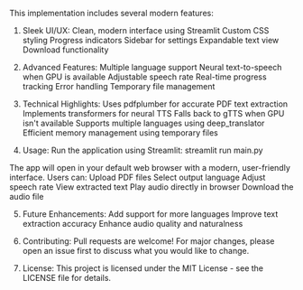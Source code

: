 This implementation includes several modern features:
1. Sleek UI/UX:
Clean, modern interface using Streamlit
Custom CSS styling
Progress indicators
Sidebar for settings
Expandable text view
Download functionality

2. Advanced Features:
Multiple language support
Neural text-to-speech when GPU is available
Adjustable speech rate
Real-time progress tracking
Error handling
Temporary file management

3. Technical Highlights:
Uses pdfplumber for accurate PDF text extraction
Implements transformers for neural TTS
Falls back to gTTS when GPU isn't available
Supports multiple languages using deep_translator
Efficient memory management using temporary files

4. Usage:
Run the application using Streamlit: streamlit run main.py

The app will open in your default web browser with a modern, user-friendly interface. Users can:
Upload PDF files
Select output language
Adjust speech rate
View extracted text
Play audio directly in browser
Download the audio file

5. Future Enhancements:
Add support for more languages
Improve text extraction accuracy
Enhance audio quality and naturalness

6. Contributing:
Pull requests are welcome! For major changes, please open an issue first to discuss what you would like to change.

7. License:
This project is licensed under the MIT License - see the LICENSE file for details.
